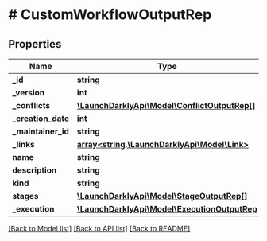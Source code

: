 # # CustomWorkflowOutputRep

## Properties

Name | Type | Description | Notes
------------ | ------------- | ------------- | -------------
**_id** | **string** |  |
**_version** | **int** |  |
**_conflicts** | [**\LaunchDarklyApi\Model\ConflictOutputRep[]**](ConflictOutputRep.md) |  |
**_creation_date** | **int** |  |
**_maintainer_id** | **string** |  |
**_links** | [**array<string,\LaunchDarklyApi\Model\Link>**](Link.md) |  |
**name** | **string** |  |
**description** | **string** |  | [optional]
**kind** | **string** |  | [optional]
**stages** | [**\LaunchDarklyApi\Model\StageOutputRep[]**](StageOutputRep.md) |  | [optional]
**_execution** | [**\LaunchDarklyApi\Model\ExecutionOutputRep**](ExecutionOutputRep.md) |  |

[[Back to Model list]](../../README.md#models) [[Back to API list]](../../README.md#endpoints) [[Back to README]](../../README.md)
